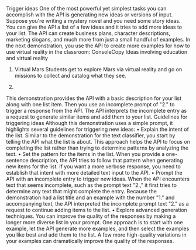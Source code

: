 Trigger ideas
One of the most powerful yet simplest tasks you can accomplish with the API is generating new ideas or versions of input. Suppose you're writing a mystery novel and you need some story ideas. You can give the API a list of a few ideas and it tries to add more ideas to your list. The API can create business plans, character descriptions, marketing slogans, and much more from just a small handful of examples.
In the next demonstration, you use the API to create more examples for how to use virtual reality in the classroom:
ConsoleCopy
Ideas involving education and virtual reality

1. Virtual Mars
Students get to explore Mars via virtual reality and go on missions to collect and catalog what they see.

2.
This demonstration provides the API with a basic description for your list along with one list item. Then you use an incomplete prompt of "2." to trigger a response from the API. The API interprets the incomplete entry as a request to generate similar items and add them to your list.
Guidelines for triggering ideas
Although this demonstration uses a simple prompt, it highlights several guidelines for triggering new ideas:
•	Explain the intent of the list. Similar to the demonstration for the text classifier, you start by telling the API what the list is about. This approach helps the API to focus on completing the list rather than trying to determine patterns by analyzing the text.
•	Set the pattern for the items in the list. When you provide a one-sentence description, the API tries to follow that pattern when generating new items for the list. If you want a more verbose response, you need to establish that intent with more detailed text input to the API.
•	Prompt the API with an incomplete entry to trigger new ideas. When the API encounters text that seems incomplete, such as the prompt text "2.," it first tries to determine any text that might complete the entry. Because the demonstration had a list title and an example with the number "1." and accompanying text, the API interpreted the incomplete prompt text "2." as a request to continue adding items to the list.
•	Explore advanced generation techniques. You can improve the quality of the responses by making a longer more diverse list in your prompt. One approach is to start with one example, let the API generate more examples, and then select the examples you like best and add them to the list. A few more high-quality variations in your examples can dramatically improve the quality of the responses.

